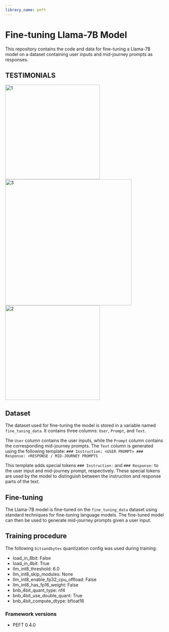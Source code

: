 ```yaml
---
library_name: peft
---
```


# Fine-tuning Llama-7B Model

This repository contains the code and data for fine-tuning a Llama-7B model on a dataset containing user inputs and mid-journey prompts as responses.

## TESTIMONIALS
<img src="https://github.com/Naveen-Reddy55/Fine-Tuning-Fine-Tuning-Llama-2-7B-for-creating-midjourney-prompt/assets/71924097/0ac7607f-b097-420e-a3a7-5fbd015bafc6" alt="1" width="300"/>

<img src="https://github.com/Naveen-Reddy55/Fine-Tuning-Fine-Tuning-Llama-2-7B-for-creating-midjourney-prompt/assets/71924097/3b232be3-842b-4430-ab20-a510c53d582e" alt="3" height="400" width="400"/>

<img src="https://github.com/Naveen-Reddy55/Fine-Tuning-Fine-Tuning-Llama-2-7B-for-creating-midjourney-prompt/assets/71924097/fd201b68-9e7f-43bf-a4dc-edd4ffec91fd" alt="2" width="300"/>

## Dataset

The dataset used for fine-tuning the model is stored in a variable named `fine_tuning_data`. It contains three columns: `User`, `Prompt`, and `Text`.

The `User` column contains the user inputs, while the `Prompt` column contains the corresponding mid-journey prompts. The `Text` column is generated using the following template: `### Instruction: <USER PROMPT> ### Response: <RESPONSE / MID-JOURNEY PROMPTS `

This template adds special tokens `### Instruction:` and `### Response:` to the user input and mid-journey prompt, respectively. These special tokens are used by the model to distinguish between the instruction and response parts of the text.

## Fine-tuning

The Llama-7B model is fine-tuned on the `fine_tuning_data` dataset using standard techniques for fine-tuning language models. The fine-tuned model can then be used to generate mid-journey prompts given a user input.
## Training procedure


The following `bitsandbytes` quantization config was used during training:
- load_in_8bit: False
- load_in_4bit: True
- llm_int8_threshold: 6.0
- llm_int8_skip_modules: None
- llm_int8_enable_fp32_cpu_offload: False
- llm_int8_has_fp16_weight: False
- bnb_4bit_quant_type: nf4
- bnb_4bit_use_double_quant: True
- bnb_4bit_compute_dtype: bfloat16
### Framework versions


- PEFT 0.4.0
